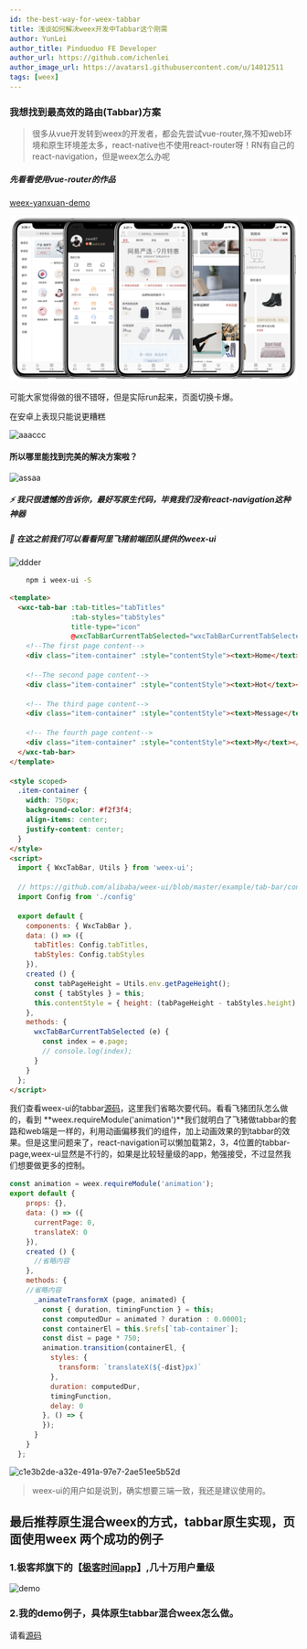 ```yaml
---
id: the-best-way-for-weex-tabbar
title: 浅谈如何解决weex开发中Tabbar这个刚需
author: YunLei
author_title: Pinduoduo FE Developer
author_url: https://github.com/ichenlei
author_image_url: https://avatars1.githubusercontent.com/u/14012511
tags: [weex]
---
```


### 我想找到最高效的路由(Tabbar)方案
>很多从vue开发转到weex的开发者，都会先尝试vue-router,殊不知web环境和原生环境差太多，react-native也不使用react-router呀！RN有自己的react-navigation，但是weex怎么办呢

##### 先看看使用vue-router的作品
[weex-yanxuan-demo](https://github.com/zwwill/yanxuan-weex-demo)

![aaa](https://raw.githubusercontent.com/zwwill/yanxuan-weex-demo/master/banner.png)

可能大家觉得做的很不错呀，但是实际run起来，页面切换卡爆。

<!--truncate-->

在安卓上表现只能说更糟糕

![aaaccc](https://user-images.githubusercontent.com/14012511/34323724-7cadbc2e-e891-11e7-8631-bdd99807de22.gif)

#### 所以哪里能找到完美的解决方案啦？
![assaa](https://user-images.githubusercontent.com/14012511/34323772-6811ad78-e893-11e7-97f0-bb67d3e6ed19.png)

##### ⚡️ 我只很遗憾的告诉你，最好写原生代码，毕竟我们没有react-navigation这种神器

##### 🎁 在这之前我们可以看看阿里飞猪前端团队提供的weex-ui

![ddder](https://camo.githubusercontent.com/bba85a9dd5c667a576f2906fae897b306feeccaa/68747470733a2f2f696d672e616c6963646e2e636f6d2f7466732f5442316e366a4f67334444384b4a6a793046645858636a765858612d3536322d313030302e676966)

```bash
    npm i weex-ui -S
```

```html
<template>
  <wxc-tab-bar :tab-titles="tabTitles"
               :tab-styles="tabStyles"
               title-type="icon"
               @wxcTabBarCurrentTabSelected="wxcTabBarCurrentTabSelected">
    <!--The first page content-->
    <div class="item-container" :style="contentStyle"><text>Home</text></div>
    
    <!--The second page content-->
    <div class="item-container" :style="contentStyle"><text>Hot</text></div>
    
    <!-- The third page content-->
    <div class="item-container" :style="contentStyle"><text>Message</text></div>
    
    <!-- The fourth page content-->
    <div class="item-container" :style="contentStyle"><text>My</text></div>
  </wxc-tab-bar>
</template>

<style scoped>
  .item-container {
    width: 750px;
    background-color: #f2f3f4;
    align-items: center;
    justify-content: center;
  }
</style>
<script>
  import { WxcTabBar, Utils } from 'weex-ui';
 
  // https://github.com/alibaba/weex-ui/blob/master/example/tab-bar/config.js 
  import Config from './config'

  export default {
    components: { WxcTabBar },
    data: () => ({
      tabTitles: Config.tabTitles,
      tabStyles: Config.tabStyles
    }),
    created () {
      const tabPageHeight = Utils.env.getPageHeight();
      const { tabStyles } = this;
      this.contentStyle = { height: (tabPageHeight - tabStyles.height) + 'px' };
    },
    methods: {
      wxcTabBarCurrentTabSelected (e) {
        const index = e.page;
        // console.log(index);
      }
    }
  };
</script>
```

我们查看weex-ui的tabbar[源码](https://github.com/alibaba/weex-ui/blob/master/packages/wxc-tab-bar/index.vue)，这里我们省略次要代码。看看飞猪团队怎么做的，看到 **weex.requireModule('animation')**我们就明白了飞猪做tabbar的套路和web端是一样的，利用动画偏移我们的组件，加上动画效果的到tabbar的效果。但是这里问题来了，react-navigation可以懒加载第2，3，4位置的tabbar-page,weex-ui显然是不行的，如果是比较轻量级的app，勉强接受，不过显然我们想要做更多的控制。

```js
const animation = weex.requireModule('animation');
export default {
    props: {},
    data: () => ({
      currentPage: 0,
      translateX: 0
    }),
    created () {
      //省略内容
    },
    methods: {
    //省略内容
      _animateTransformX (page, animated) {
        const { duration, timingFunction } = this;
        const computedDur = animated ? duration : 0.00001;
        const containerEl = this.$refs[`tab-container`];
        const dist = page * 750;
        animation.transition(containerEl, {
          styles: {
            transform: `translateX(${-dist}px)`
          },
          duration: computedDur,
          timingFunction,
          delay: 0
        }, () => {
        });
      }
    }
  };
```

![c1e3b2de-a32e-491a-97e7-2ae51ee5b52d](https://user-images.githubusercontent.com/14012511/34323899-60a8f43e-e897-11e7-8e10-04b40861d780.png)

>weex-ui的用户如是说到，确实想要三端一致，我还是建议使用的。

##  最后推荐原生混合weex的方式，tabbar原生实现，页面使用weex 两个成功的例子
###  1.极客邦旗下的【<a href="https://time.geekbang.org">极客时间app</a>】,几十万用户量级

![demo](https://static001.geekbang.org/static/time/img/screenshot8.0941807.jpg)

###  2.我的demo例子，具体原生tabbar混合weex怎么做。

请看[源码]("https://github.com/iChenLei/weex-eleme/blob/master/app/src/main/java/com/weex/sample/NavigationActivity.java")
